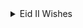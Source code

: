 <details>
  <summary>Eid II Wishes</summary>

<details>
<summary> EXPAND TOWARDS GREETINGS</summary>

<details>
        <summary>Eid_II: Primary celebration and festival</summary>

   - [ ]  Scale: Major impact
   - [ ]  Category: Religion
   - [ ]  Emotional range: Highly sensitive
   - [ ]  Invitation at my home: Open for all
   - [ ]  Vocal pitch: Minor chord
   - [ ]  Dress: Festive and cheerful but nevermin

        </details>

<details>
        <summary>
        RASHADUL ISLAM ross</summary>

<details>
            <summary>Developed by</summary>

   * B.Sc. in Computer Science, CA
   * B.Sc. in Computer Engineering, BD

<details>
            <summary>Specialization</summary>

   + Computer System & Software
   + Software Engineering


<details>
            <summary>Expertise</summary>

   + Enterprise inauguration and expansion
   + System or Software Design and Development
   + A.I. & devOP
   + Consulting
   + Business Intelligence and Big Data
   + Liaison
   + Country Lead
   + University speech giving
   + So much in corporates, social responsibility
   + STEM community development
   + Charity

 </details>
 </details>
 </details>
</details>

<details>
        <summary> Greeting</summary>

   > Eid is in you! Everything senses great if you make it sensible and attentive greatness. Happy holidays & feast to you and your f&f both at home and abroad.

   > ঈদ আপনার মাঝেই! আপনি সর্বজনীন অবহিত ও স্বীকৃত বৈশিষ্ট্য অনুভূতিতে থাকলে, সবাই ভাল থাকবে। দেশে ও বিদেশে আপনার সবাইকে ও আপনাকে কাজের ছুটির আন্তরিক শুভেচ্ছা।

   > L'Eid est en vous! Tout et bon si vous en faites une grandeur sensible et attentive. Joyeuses fêtes et fêtes à vous, à vos amis et à votre famille, tant chez vous qu'à l'étranger.

   </details>

<details>
        <summary> Those who miss me: here says all</summary>

   ![Pixels](img_2_1687960547281.jpg)

   </details>

 <details>
   <summary> Reach me</summary>

   | Title      | Location |  Availability     |
   | :---        |    :----:   |          ---: |
   | Webex      | Gmail: rashadul.cse       | Always   |
   | Postbox      | Outlook: itsme.rashadul       | Always   |
   | SMS/Page  | +HH0 AHDA GO ROSS        |  Always      |
   | Cell  | +HH0 AGA DAA HCIE        |  11PM to 11AM EDT      |
   | Venue  | BE.7376062, HI.2598786        |  Always      |

 </details>
</details>

```
Thank you!
```
</details>

